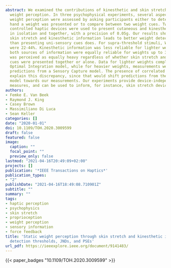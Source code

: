 ```yaml
---
abstract: We examined the contributions of kinesthetic and skin stretch cues to static
  weight perception. In three psychophysical experiments, several aspects of static
  weight perception were assessed by asking participants either to detect on which
  hand a weight was presented or to compare between two weight cues. Two closed-loop
  controlled haptic devices were used to present cutaneous and kinesthetic weights,
  in isolation and together, with a precision of 0.05g. Our results show that combining
  skin stretch and kinesthetic information leads to better weight detection thresholds
  than presenting uni-sensory cues does. For supra-threshold stimuli, Weber fractions
  were 22-44%. Kinesthetic information was less reliable for lighter weights, while
  both sources of information were equally reliable for weights up to 300g. Weight
  was perceived as equally heavy regardless of whether skin stretch and kinesthetic
  cues were presented together or alone. Data for lighter weights complied with an
  Optimal Integration model, while for heavier weights, measurements were closer to
  predictions from a Sensory Capture model. The presence of correlated noise might
  explain this discrepancy, since that would shift predictions from the Optimal Integration
  model towards our measurements. Our experiments provide device-independent perceptual
  measures, and can be used to inform, for instance, skin stretch device design.
authors:
- Femke E. Van Beek
- Raymond J. King
- Casey Brown
- Massimiliano Di Luca
- Sean Keller
categories: []
date: "2020-01-01"
doi: 10.1109/TOH.2020.3009599
draft: false
featured: false
image:
  caption: ""
  focal_point: ""
  preview_only: false
lastmod: "2021-04-16T20:49:09+02:00"
projects: []
publication: '*IEEE Transactions on Haptics*'
publication_types:
- "2"
publishDate: "2021-04-16T18:49:08.710901Z"
subtitle: ""
summary: ""
tags:
- haptic perception
- psychophysics
- skin stretch
- proprioception
- weight perception
- sensory information
- force feedback
title: 'Static weight perception through skin stretch and kinesthetic information:
  detection thresholds, JNDs, and PSEs'
url_pdf: https://ieeexplore.ieee.org/document/9141483/
---
```

{{< paper_badges "10.1109/TOH.2020.3009599" >}}
